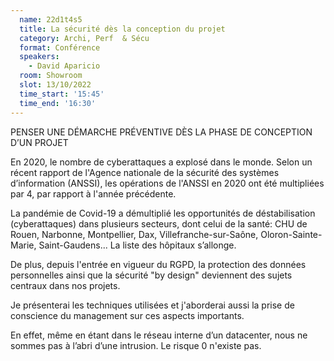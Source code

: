 ```yaml
---
  name: 22d1t4s5
  title: La sécurité dès la conception du projet
  category: Archi, Perf  & Sécu
  format: Conférence 
  speakers: 
    - David Aparicio
  room: Showroom
  slot: 13/10/2022
  time_start: '15:45'
  time_end: '16:30'
---
```

PENSER UNE DÉMARCHE PRÉVENTIVE DÈS LA PHASE DE CONCEPTION D’UN PROJET

En 2020, le nombre de cyberattaques a explosé dans le monde. Selon un récent rapport de l'Agence nationale de la sécurité des systèmes d’information (ANSSI), les opérations de l'ANSSI en 2020 ont été multipliées par 4, par rapport à l'année précédente.

La pandémie de Covid-19 a démultiplié les opportunités de déstabilisation (cyberattaques) dans plusieurs secteurs, dont celui de la santé: CHU de Rouen, Narbonne, Montpellier, Dax, Villefranche-sur-Saône, Oloron-Sainte-Marie, Saint-Gaudens... La liste des hôpitaux s’allonge.

De plus, depuis l'entrée en vigueur du RGPD, la protection des données personnelles ainsi que la sécurité "by design" deviennent des sujets centraux dans nos projets.

Je présenterai les techniques utilisées et j'aborderai aussi la prise de conscience du management sur ces aspects importants.

En effet, même en étant dans le réseau interne d’un datacenter, nous ne sommes pas à l’abri d’une intrusion. Le risque 0 n'existe pas.